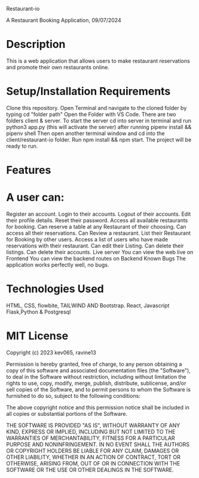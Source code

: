 Restaurant-io


A Restaurant Booking Application, 09/07/2024


# Description
This is a web application that allows users to make restaurant reservations and promote their own restaurants online.

# Setup/Installation Requirements

Clone this repository.
Open Terminal and navigate to the cloned folder by typing cd "folder path"
Open the Folder with VS Code.
There are two folders client & server.
To start the server cd into server in terminal and run python3 app.py (this will activate the server) after running pipenv install && pipenv shell
Then open another terminal window and cd into the client/restaurant-io folder. Run npm install && npm start.
The project will be ready to run.

# Features
# A user can:

Register an account.
Login to their accounts.
Logout of their accounts.
Edit their profile details.
Reset their password.
Access all available restaurants for booking.
Can reserve a table at any Restaurant of their choosing.
Can access all their reservations.
Can Review a restaurant.
List their Restaurant for Booking by other users.
Access a list of users who have made reservations with their restaurant.
Can edit their Listing.
Can delete their listings.
Can delete their accounts.
Live server
You can view the web live on Frontend
You can view the backend routes on Backend
Known Bugs
The application works perfectly well, no bugs.

# Technologies Used
HTML, CSS, flowbite, TAILWIND AND Bootstrap.
React, Javascript
Flask,Python & Postgresql

# MIT License

Copyright (c) 2023 kev065, ravine13

Permission is hereby granted, free of charge, to any person obtaining a copy
of this software and associated documentation files (the "Software"), to deal
in the Software without restriction, including without limitation the rights
to use, copy, modify, merge, publish, distribute, sublicense, and/or sell
copies of the Software, and to permit persons to whom the Software is
furnished to do so, subject to the following conditions:

The above copyright notice and this permission notice shall be included in all
copies or substantial portions of the Software.

THE SOFTWARE IS PROVIDED "AS IS", WITHOUT WARRANTY OF ANY KIND, EXPRESS OR
IMPLIED, INCLUDING BUT NOT LIMITED TO THE WARRANTIES OF MERCHANTABILITY,
FITNESS FOR A PARTICULAR PURPOSE AND NONINFRINGEMENT. IN NO EVENT SHALL THE
AUTHORS OR COPYRIGHT HOLDERS BE LIABLE FOR ANY CLAIM, DAMAGES OR OTHER
LIABILITY, WHETHER IN AN ACTION OF CONTRACT, TORT OR OTHERWISE, ARISING FROM,
OUT OF OR IN CONNECTION WITH THE SOFTWARE OR THE USE OR OTHER DEALINGS IN THE
SOFTWARE.
